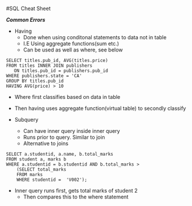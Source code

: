 #SQL Cheat Sheet

***Common Errors***

- Having
    - Done when using conditonal statements to data not in table
    - I.E Using aggregate functions(sum etc.)
    - Can be used as well as where, see below
```
SELECT titles.pub_id, AVG(titles.price)  
FROM titles INNER JOIN publishers  
   ON titles.pub_id = publishers.pub_id  
WHERE publishers.state = 'CA'  
GROUP BY titles.pub_id  
HAVING AVG(price) > 10
```
- Where first classifies based on data in table
- Then having uses aggregate function(virtual table) to secondly classify

- Subquery
    - Can have inner query inside inner query
    - Runs prior to query. Similar to join
    - Alternative to joins
```
SELECT a.studentid, a.name, b.total_marks
FROM student a, marks b
WHERE a.studentid = b.studentid AND b.total_marks >
    (SELECT total_marks
    FROM marks
    WHERE studentid =  'V002');
```
- Inner query runs first, gets total marks of student 2
    - Then compares this to the where statement
    
 